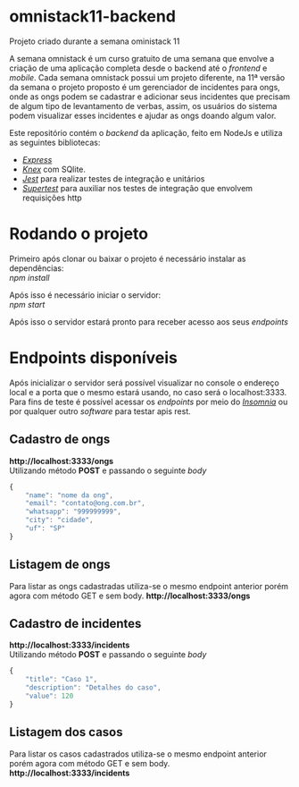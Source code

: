 # omnistack11-backend

Projeto criado durante a semana oministack 11

A semana omnistack é um curso gratuito de uma semana que envolve a criação de uma aplicação completa desde o backend até o <i>frontend</i> e <i>mobile</i>.
Cada semana omnistack possui um projeto diferente, na 11ª versão da semana o projeto proposto é um gerenciador de incidentes para ongs, onde as ongs podem se cadastrar e adicionar seus incidentes que precisam de algum tipo de levantamento de verbas,
assim, os usuários do sistema podem visualizar esses incidentes e ajudar as ongs doando algum valor.

Este repositório contém o <i>backend</i> da aplicação, feito em NodeJs e utiliza as seguintes bibliotecas:

  * <a href="https://expressjs.com/pt-br/"><i>Express</i></a>
  * <a href="http://knexjs.org/"><i>Knex</i></a> com SQlite.
  * <a href="https://jestjs.io/"><i>Jest</i></a> para realizar testes de integração e unitários
  * <a href="https://github.com/visionmedia/supertest"><i>Supertest</i></a> para auxiliar nos testes de integração que envolvem requisições http

# Rodando o projeto

Primeiro após clonar ou baixar o projeto é necessário instalar as dependências:
<br><i>npm install</i>

Após isso é necessário iniciar o servidor:
<br><i>npm start</i>

Após isso o servidor estará pronto para receber acesso aos seus <i>endpoints</i>

# Endpoints disponíveis

Após inicializar o servidor será possível visualizar no console o endereço local e a porta que o mesmo estará usando, no caso será o localhost:3333. Para fins de teste é possível acessar os <i>endpoints</i> por meio do <a href="https://insomnia.rest/"><i>Insomnia</i></a> ou por qualquer outro <i>software</i> para testar apis rest.

## Cadastro de ongs

<b>http://localhost:3333/ongs</b>
<br>Utilizando método <b>POST</b> e passando o seguinte <i>body</i>

```javascript
{
	"name": "nome da ong",
	"email": "contato@ong.com.br",
	"whatsapp": "999999999",
	"city": "cidade",
	"uf": "SP"
}
```

## Listagem de ongs

Para listar as ongs cadastradas utiliza-se o mesmo endpoint anterior porém agora com método GET e sem body.
<b>http://localhost:3333/ongs</b>

## Cadastro de incidentes

<b>http://localhost:3333/incidents</b>
<br>Utilizando método <b>POST</b> e passando o seguinte *body*

```javascript
{
	"title": "Caso 1",
	"description": "Detalhes do caso",
	"value": 120
}
```

## Listagem dos casos

Para listar os casos cadastrados utiliza-se o mesmo endpoint anterior porém agora com método GET e sem body.
<b>http://localhost:3333/incidents</b>
